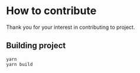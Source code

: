 # How to contribute

Thank you for your interest in contributing to project.

## Building project

```
yarn
yarn build
```